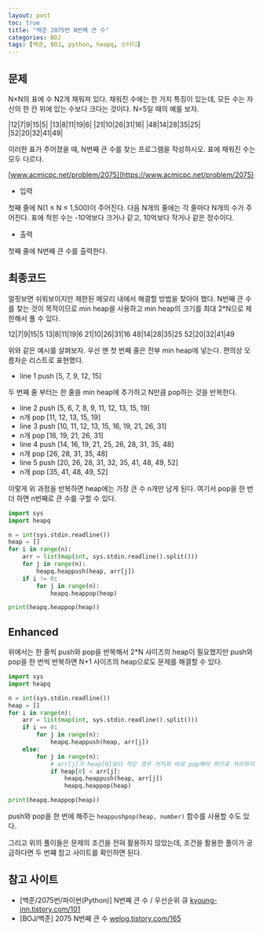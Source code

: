```yaml
---
layout: post
toc: true
title: "백준 2075번 N번째 큰 수"
categories: BOJ
tags: [백준, BOJ, python, heapq, 스터디]
---
```


## 문제
N×N의 표에 수 N2개 채워져 있다. 채워진 수에는 한 가지 특징이 있는데, 모든 수는 자신의 한 칸 위에 있는 수보다 크다는 것이다. N=5일 때의 예를 보자.

|12|7|9|15|5|
|13|8|11|19|6|
|21|10|26|31|16|
|48|14|28|35|25|
|52|20|32|41|49|

이러한 표가 주어졌을 때, N번째 큰 수를 찾는 프로그램을 작성하시오. 표에 채워진 수는 모두 다르다.

[www.acmicpc.net/problem/2075](https://www.acmicpc.net/problem/2075)

* 입력

첫째 줄에 N(1 ≤ N ≤ 1,500)이 주어진다. 다음 N개의 줄에는 각 줄마다 N개의 수가 주어진다. 표에 적힌 수는 -10억보다 크거나 같고, 10억보다 작거나 같은 정수이다.

* 출력

첫째 줄에 N번째 큰 수를 출력한다.


## 최종코드

얼핏보면 쉬워보이지만 제한된 메모리 내에서 해결할 방법을 찾아야 했다. N번째 큰 수를 찾는 것이 목적이므로 min heap을 사용하고 min heap의 크기를 최대 2*N으로 제한해서 풀 수 있다.

12|7|9|15|5
13|8|11|19|6
21|10|26|31|16
48|14|28|35|25
52|20|32|41|49

위와 같은 예시를 살펴보자. 우선 맨 첫 번째 줄은 전부 min heap에 넣는다. 편의상 오름차순 리스트로 표현했다.

- line 1 push [5, 7, 9, 12, 15]

두 번째 줄 부터는 한 줄을 min heap에 추가하고 N만큼 pop하는 것을 반복한다.

- line 2 push [5, 6, 7, 8, 9, 11, 12, 13, 15, 19]
- n개 pop [11, 12, 13, 15, 19]
- line 3 push [10, 11, 12, 13, 15, 16, 19, 21, 26, 31]
- n개 pop [16, 19, 21, 26, 31]
- line 4 push [14, 16, 19, 21, 25, 26, 28, 31, 35, 48]
- n개 pop [26, 28, 31, 35, 48]
- line 5 push [20, 26, 28, 31, 32, 35, 41, 48, 49, 52]
- n개 pop [35, 41, 48, 49, 52]

이렇게 위 과정을 반복하면 heap에는 가장 큰 수 n개만 남게 된다. 여기서 pop을 한 번 더 하면 n번째로 큰 수를 구할 수 있다.

```python
import sys
import heapq

n = int(sys.stdin.readline())
heap = []
for i in range(n):
    arr = list(map(int, sys.stdin.readline().split()))
    for j in range(n):
        heapq.heappush(heap, arr[j])
    if i != 0:
        for j in range(n):
            heapq.heappop(heap)

print(heapq.heappop(heap))
```

## Enhanced

위에서는 한 줄씩 push와 pop을 반복해서 2*N 사이즈의 heap이 필요했지만 push와 pop을 한 번씩 반복하면 N+1 사이즈의 heap으로도 문제를 해결할 수 있다.

```python
import sys
import heapq

n = int(sys.stdin.readline())
heap = []
for i in range(n):
    arr = list(map(int, sys.stdin.readline().split()))
    if i == 0:
        for j in range(n):
            heapq.heappush(heap, arr[j])
    else:
        for j in range(n):
            # arr[j]가 heap[0]보다 작은 경우 어차피 바로 pop해야 하므로 처리하지 않고 넘긴다
            if heap[0] < arr[j]:
                heapq.heappush(heap, arr[j])
                heapq.heappop(heap)

print(heapq.heappop(heap))
```

push와 pop을 한 번에 해주는 `heappushpop(heap, number)` 함수를 사용할 수도 있다.

그리고 위의 풀이들은 문제의 조건을 전혀 활용하지 않았는데, 조건을 활용한 풀이가 궁금하다면 두 번쨰 참고 사이트를 확인하면 된다.

## 참고 사이트

- [백준/2075번/파이썬(Python)] N번째 큰 수 / 우선순위 큐 [kyoung-jnn.tistory.com/101](https://kyoung-jnn.tistory.com/101)
- [BOJ/백준] 2075 N번째 큰 수 [welog.tistory.com/165](https://welog.tistory.com/165)
